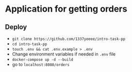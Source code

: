 # Application for getting orders

## Deploy

- `git clone https://github.com/1337yeeee/intro-task-pp`
- `cd intro-task-pp`
- `touch .env && cat .env.example > .env`
- Change environment variables if needed in `.env` file
- `docker-compose up -d --build`
- go to `localhost:8080/orders`
